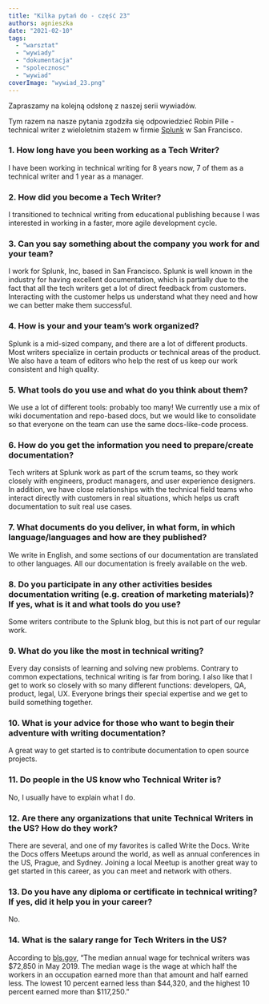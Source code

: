 ```yaml
---
title: "Kilka pytań do - część 23"
authors: agnieszka
date: "2021-02-10"
tags:
  - "warsztat"
  - "wywiady"
  - "dokumentacja"
  - "spolecznosc"
  - "wywiad"
coverImage: "wywiad_23.png"
---
```


Zapraszamy na kolejną odsłonę z naszej serii wywiadów.

<!--truncate-->

Tym razem na nasze pytania zgodziła się odpowiedzieć Robin Pille - technical
writer z wieloletnim stażem w firmie [Splunk](https://www.splunk.com/) w San
Francisco.

### 1\. How long have you been working as a Tech Writer?

I have been working in technical writing for 8 years now, 7 of them as a
technical writer and 1 year as a manager.

### 2\. How did you become a Tech Writer?

I transitioned to technical writing from educational publishing because I was
interested in working in a faster, more agile development cycle.

### 3\. Can you say something about the company you work for and your team?

I work for Splunk, Inc, based in San Francisco. Splunk is well known in the
industry for having excellent documentation, which is partially due to the fact
that all the tech writers get a lot of direct feedback from customers.
Interacting with the customer helps us understand what they need and how we can
better make them successful.

### 4\. How is your and your team’s work organized?

Splunk is a mid-sized company, and there are a lot of different products. Most
writers specialize in certain products or technical areas of the product. We
also have a team of editors who help the rest of us keep our work consistent and
high quality.

### 5\. What tools do you use and what do you think about them?

We use a lot of different tools: probably too many! We currently use a mix of
wiki documentation and repo-based docs, but we would like to consolidate so that
everyone on the team can use the same docs-like-code process.

### 6\. How do you get the information you need to prepare/create documentation?

Tech writers at Splunk work as part of the scrum teams, so they work closely
with engineers, product managers, and user experience designers. In addition, we
have close relationships with the technical field teams who interact directly
with customers in real situations, which helps us craft documentation to suit
real use cases.

### 7\. What documents do you deliver, in what form, in which language/languages and how are they published?

We write in English, and some sections of our documentation are translated to
other languages. All our documentation is freely available on the web.

### 8\. Do you participate in any other activities besides documentation writing (e.g. creation of marketing materials)? If yes, what is it and what tools do you use?

Some writers contribute to the Splunk blog, but this is not part of our regular
work.

### 9\. What do you like the most in technical writing?

Every day consists of learning and solving new problems. Contrary to common
expectations, technical writing is far from boring. I also like that I get to
work so closely with so many different functions: developers, QA, product,
legal, UX. Everyone brings their special expertise and we get to build something
together.

### 10\. What is your advice for those who want to begin their adventure with writing documentation?

A great way to get started is to contribute documentation to open source
projects.

### 11\. Do people in the US know who Technical Writer is?

No, I usually have to explain what I do.

### 12\. Are there any organizations that unite Technical Writers in the US? How do they work?

There are several, and one of my favorites is called Write the Docs. Write the
Docs offers Meetups around the world, as well as annual conferences in the US,
Prague, and Sydney. Joining a local Meetup is another great way to get started
in this career, as you can meet and network with others.

### 13\. Do you have any diploma or certificate in technical writing? If yes, did it help you in your career?

No.

### 14\. What is the salary range for Tech Writers in the US?

According to [bls.gov](https://www.bls.gov/), “The median annual wage for
technical writers was $72,850 in May 2019. The median wage is the wage at which
half the workers in an occupation earned more than that amount and half earned
less. The lowest 10 percent earned less than $44,320, and the highest 10 percent
earned more than $117,250.”
